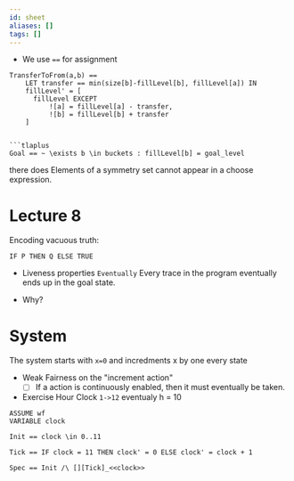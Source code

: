 ```yaml
---
id: sheet
aliases: []
tags: []
---
```




- We use `==` for assignment
```tlaplus
TransferToFrom(a,b) ==
    LET transfer == min(size[b]-fillLevel[b], fillLevel[a]) IN
    fillLevel' = [
      fillLevel EXCEPT
          ![a] = fillLevel[a] - transfer,
          ![b] = fillLevel[b] + transfer
    ]


```tlaplus
Goal == ~ \exists b \in buckets : fillLevel[b] = goal_level
```
there does 
Elements of a symmetry set cannot appear in a choose expression.

# Lecture 8

Encoding vacuous truth:
```tlaplus
IF P THEN Q ELSE TRUE
```

- Liveness properties
`Eventually`
Every trace in the program eventually ends up in the goal state.

- Why?


# System
The system starts with `x=0` and incredments x by one every state

- Weak Fairness on the "increment action"
    - [ ] If a action is continuously enabled, then it must eventually be taken.

- Exercise
Hour Clock
`1->12` 
eventualy h = 10


```tlaplus
ASSUME wf 
VARIABLE clock

Init == clock \in 0..11

Tick == IF clock = 11 THEN clock' = 0 ELSE clock' = clock + 1

Spec == Init /\ [][Tick]_<<clock>>
```
